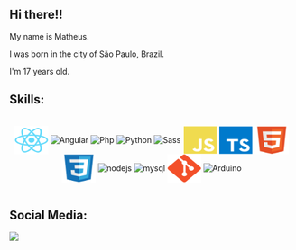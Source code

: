 ## Hi there!!

My name is Matheus.

I was born in the city of São Paulo, Brazil.

I'm 17 years old.

## Skills:

<div align="center" valign="top"><br>
  <img align="center" alt="React" height="50" width="60" src="https://raw.githubusercontent.com/devicons/devicon/master/icons/react/react-original.svg">
  <img align="center" alt="Angular" height="50" width="60" src="https://cdn.jsdelivr.net/gh/devicons/devicon/icons/angularjs/angularjs-original.svg">   
  <img align="center" alt="Php" height="50" width="60" src="https://cdn.jsdelivr.net/gh/devicons/devicon/icons/php/php-plain.svg"> 
  <img align="center" alt="Python" height="50" width="60" src="https://cdn.jsdelivr.net/gh/devicons/devicon/icons/python/python-original.svg">
  <img align="center" alt="Sass" height="50" width="60" src="https://cdn.jsdelivr.net/gh/devicons/devicon/icons/sass/sass-original.svg">  
  <img align="center" alt="Js" height="50" width="60" src="https://raw.githubusercontent.com/devicons/devicon/master/icons/javascript/javascript-plain.svg">
  <img align="center" alt="Js" height="50" width="60" src="https://raw.githubusercontent.com/devicons/devicon/master/icons/typescript/typescript-plain.svg">
  <img align="center" alt="HTML" height="50" width="60" src="https://raw.githubusercontent.com/devicons/devicon/master/icons/html5/html5-original.svg">
  <img align="center" alt="CSS" height="50" width="60" src="https://raw.githubusercontent.com/devicons/devicon/master/icons/css3/css3-original.svg">
  <img align="center" alt="nodejs" height="50" width="60" src="https://cdn.worldvectorlogo.com/logos/nodejs-icon.svg">
  <img align="center" alt="mysql" height="50" width="60" src="https://cdn.jsdelivr.net/gh/devicons/devicon/icons/mysql/mysql-original.svg">     
  <img align="center" alt="git" height="50" width="60" src="https://raw.githubusercontent.com/devicons/devicon/master/icons/git/git-original.svg">
  <img align="center" alt="Arduino" height="50" width="60" src="https://cdn.jsdelivr.net/gh/devicons/devicon/icons/arduino/arduino-original.svg" />
</div><br>




## Social Media: 

<div> 
  <a href="https://www.instagram.com/matheusfernandes_13/" target="_blank"><img src="https://img.shields.io/badge/-Instagram-%23E4405F?style=for-the-badge&logo=instagram&logoColor=white" target="_blank"></a>
</div>




